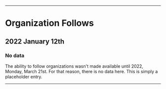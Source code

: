 
***

# Organization Follows

## 2022 January 12th

### No data

The ability to follow organizations wasn't made available until 2022, Monday, March 21st. For that reason, there is no data here. This is simply a placeholder entry.

***
